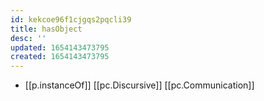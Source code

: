 ```yaml
---
id: kekcoe96f1cjgqs2pqcli39
title: hasObject
desc: ''
updated: 1654143473795
created: 1654143473795
---
```



- [[p.instanceOf]] [[pc.Discursive]] [[pc.Communication]]
